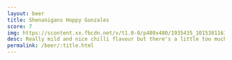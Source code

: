 ```yaml
---
layout: beer
title: Shenanigans Hoppy Gonzales
score: 7
img: https://scontent.xx.fbcdn.net/v/t1.0-0/p480x480/1935435_10153811610483745_7535392188033528320_n.jpg?oh=43c98fbde93c3213af24a1fd27c10e2f&oe=5918FA4F
desc: Really mild and nice chilli flavour but there's a little too much bitterness
permalink: /beer/:title.html
---
```

